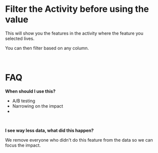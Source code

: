 # Filter the Activity before using the value

This will show you the features in the activity where the feature you selected lives.

You can then filter based on any column.

<br>

# FAQ


**When should I use this?**

- A/B testing
- Narrowing on the impact
-


<br>

**I see way less data, what did this happen?**

We remove everyone who didn't do this feature from the data so we can focus the impact.
